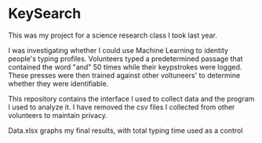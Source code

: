 # KeySearch
This was my project for a science research class I took last year.

I was investigating whether I could use Machine Learning to identity people's typing profiles. Volunteers typed a predetermined passage that contained the word "and" 50 times while their keypstrokes were logged. These presses were then trained against other voltuneers' to determine whether they were identifiable.

This repository contains the interface I used to collect data and the program I used to analyze it.
I have removed the csv files I collected from other volunteers to maintain privacy.

Data.xlsx graphs my final results, with total typing time used as a control
